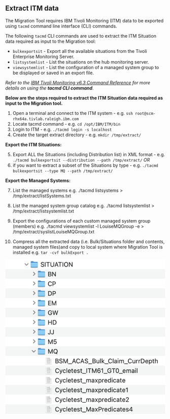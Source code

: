 ## Extract ITM data

The Migration Tool requires IBM Tivoli Monitoring (ITM) data to be exported using `tacmd` command line interface (CLI) commands.

The following `tacmd` CLI commands are used to extract the ITM Situation data required as input to the Migration tool:
- `bulkexportsit` - Export all the available situations from the Tivoli Enterprise Monitoring Server.
- `listsystemlist` - List the situations on the hub monitoring server.
- `viewsystemlist` - List the configuration of a managed system group to be displayed or saved in an export file.

_Refer to the [IBM Tivoli Monitoring v6.3 Command Reference](https://www.ibm.com/docs/en/tivoli-monitoring/6.3.0?topic=reference-pdf) for more details on using the **tacmd CLI command**._



**Below are the steps required to extract the ITM Situation data required as input to the Migration tool.**

1. Open a terminal and connect to the ITM system - e.g. `ssh root@scm-rhx64a.tivlab.raleigh.ibm.com`
1. Locate tacmd command - e.g. `cd /opt/IBM/ITM/bin`
1. Login to ITM - e.g. `./tacmd login -s localhost`
1. Create the target extract directory - e.g. `mkdir /tmp/extract/`

**Export the ITM Situations:**

5. Export ALL the Situations (including Distribution list) in XML format - e.g. `./tacmd bulkexportsit --distribution --path /tmp/extract/`
_OR_ 
6. if you want to extract a subset of the Situations by type - e.g. `./tacmd bulkexportsit --type MQ --path /tmp/extract/`


**Export the Managed Systems:**

7. List the managed systems e.g. ./tacmd listsystems > /tmp/extract/listSystems.txt
8. List the managed system group catalog e.g. ./tacmd listsystemlist > /tmp/extract/listsystemlist.txt
9. Export the configurations of each custom managed system group (members) e.g. ./tacmd viewsystemlist -l LouiseMQGroup -e > /tmp/extract/syslistLouiseMQGroup.txt

9. Compress all the extracted data (i.e. Bulk/Situations folder and contents, managed system files)and copy to local system where Migration Tool is installed  e.g. `tar -cvf bulkExport .`

![image info](./images/ITMbulkExportSituations.png)